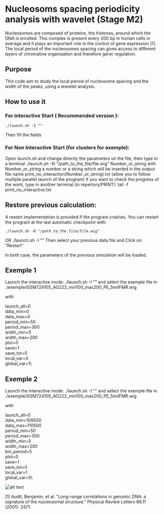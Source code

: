 # Nucleosoms spacing periodicity analysis with wavelet (Stage M2)
Nucleosomes are composed of proteins, the histones, around which the DNA is enrolled. This complex is present every 200 bp in human cells
in average and it plays an important role in the control of gene expression [1].
The local period of the nucleosomes spacing can gives access to different layers of chromatine organisation and therefore genic regulation.

## Purpose
This code aim to study the local period of nucleosome spacing and the width of the peaks, using a wavelet analysis.

## How to use it
### For interactive Start ( Recommended version ):
	./launch.sh -I ""
Then fill the fields

### For Non Interactive Start (for clusters for exemple):
Open launch.sh and change directly the parameters on the file, then type in a terminal
	./launch.sh -N "/path_to_the_file/file.wig" Number_or_string
with Number_or_string a number or a string which will be inserted in the output file name print_no_interaction(Number_or_string).txt
(allow you to follow multiple parallel launch of the program) 
if you want to check the progress of the work, type in another terminal (in repertory/PRINT): 
	tail -f print_no_interactive.txt
  
 ## Restore previous calculation:
 A restart implementation is provided if the program crashes. You can restart the program at the last 
 automatic checkpoint with:

	./launch.sh -R "/path_to_the_file/file.wig"
OR
	./launch.sh -I ""
Then select your previous data file and Click on "Restart"

In both case, the parameters of the previous simulation will be loaded.


## Exemple 1

Launch the interactive mode: 
  ./launch.sh -I "" 
and select the exemple file in ./exemple/GSM724105_AG222_min100_max200_PE_5milFMR.wig

with

launch_all=0\
data_min=0\
data_max=0\
period_min=50\
period_max=300\
width_min=5\
width_max=200\
plot=0\
save=1\
save_txt=0\
local_var=0\
global_var=1\

## Exemple 2

Launch the interactive mode: ./launch.sh -I "" and select the exemple file in ./exemple/GSM724105_AG222_min100_max200_PE_5milFMR.wig

with

  launch_all=0\
  data_min=109500\
  data_max=110500\
  period_min=50\
  period_max=300\
  width_min=5\
  width_max=200\
  bin_period=5\
  plot=0\
  save=1\
  save_txt=0\
  local_var=1\
  global_var=0\



![alt text](http://url/to/img.png)

[1] Audit, Benjamin, et al. "Long-range correlations in genomic DNA: a signature of the nucleosomal structure." Physical Review Letters 86.11 (2001): 2471.





